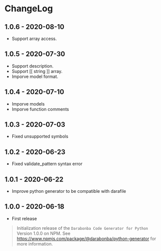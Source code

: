 # ChangeLog

## 1.0.6 - 2020-08-10

* Support array access.

## 1.0.5 - 2020-07-30

* Support description.
* Support [[ string ]] array.
* Imporve model format.

## 1.0.4 - 2020-07-10

* Imporve models
* Imporve function comments

## 1.0.3 - 2020-07-03

* Fixed unsupported symbols

## 1.0.2 - 2020-06-23

* Fixed validate_pattern syntax error

## 1.0.1 - 2020-06-22

* Improve python generator to be compatible with darafile

## 1.0.0 - 2020-06-18

* First release

> Initialization release of the `Darabonba Code Generator for Python` Version 1.0.0 on NPM.
> See <https://www.npmjs.com/package/@darabonba/python-generator> for more information.
